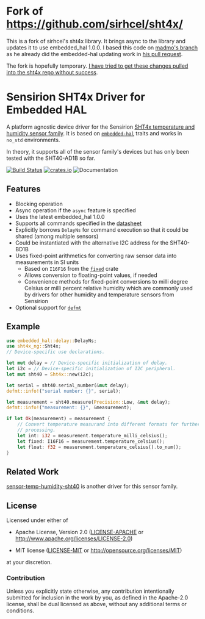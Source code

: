 # Fork of https://github.com/sirhcel/sht4x/
This is a fork of sirhcel's sht4x library. It brings async to the library and updates it to use embedded_hal 1.0.0. I based this code on [madmo's branch](https://github.com/madmo/sht4x/) as he already did the embedded-hal updating work in [his pull request](https://github.com/sirhcel/sht4x/pull/3).

The fork is hopefully temporary. [I have tried to get these changes pulled into the sht4x repo without success](https://github.com/sirhcel/sht4x/pull/5).

# Sensirion SHT4x Driver for Embedded HAL

A platform agnostic device driver for the Sensirion [SHT4x temperature and
humidity sensor
family](https://sensirion.com/media/documents/33FD6951/624C4357/Datasheet_SHT4x.pdf).
It is based on [`embedded-hal`](https://github.com/rust-embedded/embedded-hal)
traits and works in `no_std` environments.

In theory, it supports all of the sensor family's devices but has only been
tested with the SHT40-AD1B so far.

[![Build Status](https://github.com/sirhcel/sht4x/actions/workflows/ci.yml/badge.svg)](https://github.com/sirhcel/sht4x)
[![crates.io](https://img.shields.io/crates/v/sht4x.svg)](https://crates.io/crates/sht4x)
![Documentation](https://docs.rs/sht4x/badge.svg)

## Features

- Blocking operation
- Async operation if the `async` feature is specified
- Uses the latest embedded_hal 1.0.0
- Supports all commands specified in the
  [datasheet](https://sensirion.com/media/documents/33FD6951/624C4357/Datasheet_SHT4x.pdf)
- Explicitly borrows `DelayNs` for command execution so that it could be shared
  (among multiple sensors)
- Could be instantiated with the alternative I2C address for the SHT40-BD1B
- Uses fixed-point arithmetics for converting raw sensor data into measurements
  in SI units
  - Based on `I16F16` from the [`fixed`](https://gitlab.com/tspiteri/fixed)
    crate
  - Allows conversion to floating-point values, if needed
  - Convenience methods for fixed-point conversions to milli degree Celsius
    or milli percent relative humidity which are commonly used by drivers for
    other humidity and temperature sensors from Sensirion
- Optional support for [`defmt`](https://github.com/knurling-rs/defmt)

## Example

```rust ignore
use embedded_hal::delay::DelayNs;
use sht4x_ng::Sht4x;
// Device-specific use declarations.

let mut delay = // Device-specific initialization of delay.
let i2c = // Device-specific initialization of I2C peripheral.
let mut sht40 = Sht4x::new(i2c);

let serial = sht40.serial_number(&mut delay);
defmt::info!("serial number: {}", serial);

let measurement = sht40.measure(Precision::Low, &mut delay);
defmt::info!("measurement: {}", &measurement);

if let Ok(measurement) = measurement {
    // Convert temperature measurand into different formats for further
    // processing.
    let int: i32 = measurement.temperature_milli_celsius();
    let fixed: I16F16 = measurement.temperature_celsius();
    let float: f32 = measurement.temperature_celsius().to_num();
}
```

## Related Work

[sensor-temp-humidity-sht40](https://github.com/lc525/sensor-temp-humidity-sht40-rs)
is another driver for this sensor family.

## License

Licensed under either of

- Apache License, Version 2.0 ([LICENSE-APACHE](LICENSE-APACHE) or
  <http://www.apache.org/licenses/LICENSE-2.0>)

- MIT license ([LICENSE-MIT](LICENSE-MIT) or
  <http://opensource.org/licenses/MIT>)

at your discretion.

### Contribution

Unless you explicitly state otherwise, any contribution intentionally submitted
for inclusion in the work by you, as defined in the Apache-2.0 license, shall
be dual licensed as above, without any additional terms or conditions.
